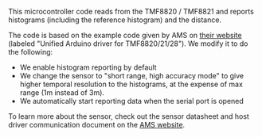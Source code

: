 This microcontroller code reads from the TMF8820 / TMF8821 and reports histograms (including the reference histogram) and the distance.

The code is based on the example code given by AMS on [their website](https://ams.com/tmf8820#tab/tools) (labeled "Unified Arduino driver for TMF8820/21/28"). We modify it to do the following:
- We enable histogram reporting by default
- We change the sensor to "short range, high accuracy mode" to give higher temporal resolution to the histograms, at the expense of max range (1m instead of 3m).
- We automatically start reporting data when the serial port is opened

To learn more about the sensor, check out the sensor datasheet and host driver communication document on the [AMS website](https://ams.com/tmf8820#tab/documents).

